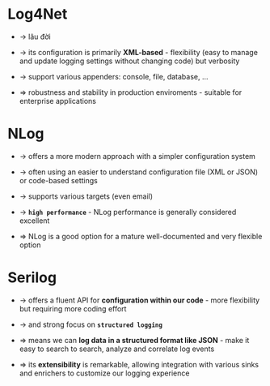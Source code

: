 
# Log4Net
* -> lâu đời
* -> its configuration is primarily **XML-based** - flexibility (easy to manage and update logging settings without changing code) but verbosity 
* -> support various appenders: console, file, database, ...

* => robustness and stability in production enviroments - suitable for enterprise applications

# NLog
* -> offers a more modern approach with a simpler configuration system
* -> often using an easier to understand configuration file (XML or JSON) or code-based settings
* -> supports various targets (even email)
* -> **`high performance`** - NLog performance is generally considered excellent

* => NLog is a good option for a mature well-documented and very flexible option

# Serilog
* -> offers a fluent API for **configuration within our code** - more flexibility but requiring more coding effort
* -> and strong focus on **`structured logging`** 

* => means we can **log data in a structured format like JSON** - make it easy to search to search, analyze and correlate log events
* => its **extensibility** is remarkable, allowing integration with various sinks and enrichers to customize our logging experience